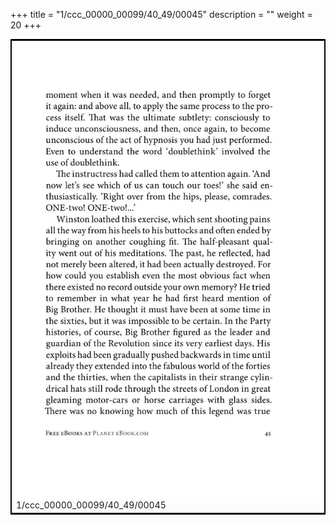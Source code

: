 +++
title = "1/ccc_00000_00099/40_49/00045"
description = ""
weight = 20
+++

<table style="border:2px solid black;max-width:800px;max-height:800px;" 
><tr><td>
<img class="center-fit-jpg"
src="/jpg_/out_jpg_1984__045.jpg">
1/ccc_00000_00099/40_49/00045
</img></td></tr></table>
